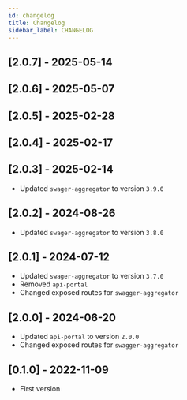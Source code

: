 ```yaml
---
id: changelog
title: Changelog
sidebar_label: CHANGELOG
---
```


<!--
WARNING: this file was automatically generated by Mia-Platform Doc Aggregator.
DO NOT MODIFY IT BY HAND.
Instead, modify the source file and run the aggregator to regenerate this file.
-->

## [2.0.7] - 2025-05-14

## [2.0.6] - 2025-05-07

## [2.0.5] - 2025-02-28

## [2.0.4] - 2025-02-17

## [2.0.3] - 2025-02-14

- Updated `swager-aggregator` to version `3.9.0`

## [2.0.2] - 2024-08-26

- Updated `swager-aggregator` to version `3.8.0`

## [2.0.1] - 2024-07-12

- Updated `swager-aggregator` to version `3.7.0`
- Removed `api-portal`
- Changed exposed routes for `swagger-aggregator`

## [2.0.0] - 2024-06-20

- Updated `api-portal` to version `2.0.0`
- Changed exposed routes for `swagger-aggregator`

## [0.1.0] - 2022-11-09

- First version
